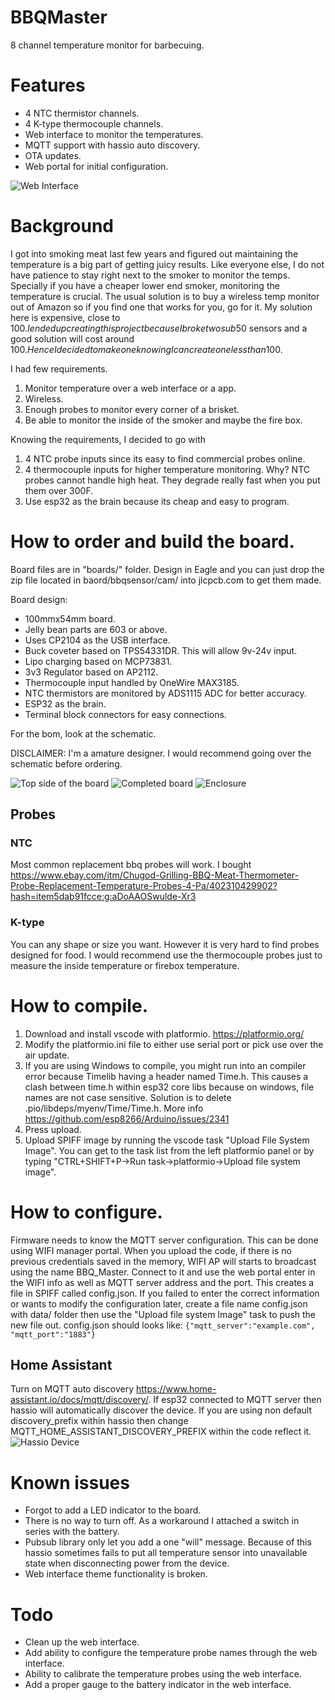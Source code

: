 # BBQMaster
8 channel temperature monitor for barbecuing.

# Features
* 4 NTC thermistor channels.
* 4 K-type thermocouple channels.
* Web interface to monitor the temperatures.
* MQTT support with hassio auto discovery.
* OTA updates.
* Web portal for initial configuration.

![Web Interface](pic/webInterface.JPG)

# Background
I got into smoking meat last few years and figured out maintaining the temperature is a big part of getting juicy results. Like everyone else, I do not have patience to stay right next to the smoker to monitor the temps. Specially if you have a cheaper lower end smoker, monitoring the temperature is crucial. The usual solution is to buy a wireless temp monitor out of Amazon so if you find one that works for you, go for it. My solution here is expensive, close to 100$. I ended up creating this project because I broke two sub 50$ sensors and a good solution will cost around 100$. Hence I decided to make one knowing I can create one less than 100$.

I had few requirements.
1) Monitor temperature over a web interface or a app.
2) Wireless.
3) Enough probes to monitor every corner of a brisket.
4) Be able to monitor the inside of the smoker and maybe the fire box.

Knowing the requirements, I decided to go with
1) 4 NTC probe inputs since its easy to find commercial probes online.
2) 4 thermocouple inputs for higher temperature monitoring. Why? NTC probes cannot handle high heat. They degrade really fast when you put them over 300F.
3) Use esp32 as the brain because its cheap and easy to program.

# How to order and build the board.
Board files are in "boards/" folder. Design in Eagle and you can just drop the zip file located in baord/bbqsensor/cam/ into jlcpcb.com to get them made.

Board design:
* 100mmx54mm board.
* Jelly bean parts are 603 or above.
* Uses CP2104 as the USB interface.
* Buck coveter based on TPS54331DR. This will allow 9v-24v input.
* Lipo charging based on MCP73831.
* 3v3 Regulator based on AP2112.
* Thermocouple input handled by OneWire MAX3185.
* NTC thermistors are monitored by ADS1115 ADC for better accuracy.
* ESP32 as the brain.
* Terminal block connectors for easy connections.

For the bom, look at the schematic.

DISCLAIMER:
I'm a amature designer. I would recommend going over the schematic before ordering.

![Top side of the board](pic/bbqsensor.png)
![Completed board](pic/completedBoard.jpg)
![Enclosure](pic/enclosed.jpg)

## Probes

### NTC
Most common replacement bbq probes will work. I bought https://www.ebay.com/itm/Chugod-Grilling-BBQ-Meat-Thermometer-Probe-Replacement-Temperature-Probes-4-Pa/402310429902?hash=item5dab91fcce:g:aDoAAOSwulde-Xr3

### K-type
You can any shape or size you want. However it is very hard to find probes designed for food. I would recommend use the thermocouple probes just to measure the inside temperature or firebox temperature.

# How to compile.
1) Download and install vscode with platformio. https://platformio.org/
2) Modify the platformio.ini file to either use serial port or pick use over the air update.
3) If you are using Windows to compile, you might run into an compiler error because Timelib having a header named Time.h. This causes a clash between time.h within esp32 core libs because on windows, file names are not case sensitive. Solution is to delete .pio/libdeps/myenv/Time/Time.h. More info https://github.com/esp8266/Arduino/issues/2341
4) Press upload.
5) Upload SPIFF image by running the vscode task "Upload File System Image". You can get to the task list from the left platformio panel or by typing "CTRL+SHIFT+P->Run task->platformio->Upload file system image".

# How to configure.
Firmware needs to know the MQTT server configuration. This can be done using WIFI manager portal. When you upload the code, if there is no previous credentials saved in the memory, WIFI AP will starts to broadcast using the name BBQ_Master. Connect to it and use the web portal enter in the WIFI info as well as MQTT server address and the port. This creates a file in SPIFF called config.json. If you failed to enter the correct information or wants to modify the configuration later, create a file name config.json with data/ folder then use the "Upload file system Image" task to push the new file out.
config.json should looks like:
``
{"mqtt_server":"example.com", "mqtt_port":"1883"}
``

## Home Assistant
Turn on MQTT auto discovery https://www.home-assistant.io/docs/mqtt/discovery/. If esp32 connected to MQTT server then hassio will automatically discover the device. If you are using non default discovery_prefix within hassio then change MQTT_HOME_ASSISTANT_DISCOVERY_PREFIX within the code reflect it.
![Hassio Device](pic/hassio.JPG)

# Known issues
* Forgot to add a LED indicator to the board.
* There is no way to turn off. As a workaround I attached a switch in series with the battery.
* Pubsub library only let you add a one "will" message. Because of this hassio sometimes fails to put all temperature sensor into unavailable state when disconnecting power from the device.
* Web interface theme functionality is broken.

# Todo
* Clean up the web interface.
* Add ability to configure the temperature probe names through the web interface.
* Ability to calibrate the temperature probes using the web interface.
* Add a proper gauge to the battery indicator in the web interface.

